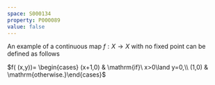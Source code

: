 ```yaml
---
space: S000134
property: P000089
value: false
---
```


An example of a continuous map $f:X\to X$ with no fixed point can be defined as follows

$f( (x,y))= \begin{cases} (x+1,0) & \mathrm{if}\ x>0\land y=0,\\
(1,0) & \mathrm{otherwise.}\end{cases}$
